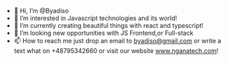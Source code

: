 - 👋 Hi, I’m @Byadiso
- 👀 I’m interested in Javascript technologies and its world!
- 🌱 I’m currently creating beautiful things with react and typescript!
- 💞️ I’m looking new opportunities with JS Frontend,or Full-stack 
- 📫 How to reach me just drop an email to byadiso@gmail.com or write a text what on +48795342660 or visit our website www.nganatech.com!

<!---
Byadiso/Byadiso is a ✨ special ✨ repository because its `README.md` (this file) appears on your GitHub profile.
You can click the Preview link to take a look at your changes.
--->
